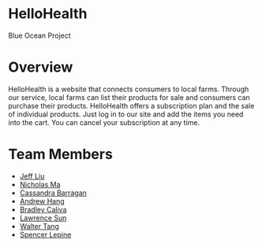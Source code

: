 # HelloHealth
Blue Ocean Project

# Overview

HelloHealth is a website that connects consumers to local farms. Through our service, local farms can list their products for sale and consumers can purchase their products. HelloHealth offers a subscription plan and the sale of individual products. Just log in to our site and add the items you need into the cart. You can cancel your subscription at any time. 

 # Team Members
 - [Jeff Liu](https://github.com/theycallmejeff)
 - [Nicholas Ma](https://github.com/nicholaswma)
 - [Cassandra Barragan](https://github.com/cassbarragan)
 - [Andrew Hang](https://github.com/DrewHang)
 - [Bradley Caliva](https://github.com/bcaliva21)
 - [Lawrence Sun](https://github.com/lawsun03)
 - [Walter Tang](https://github.com/WalterT-MK)
 - [Spencer Lepine](https://github.com/spencerlepine)
